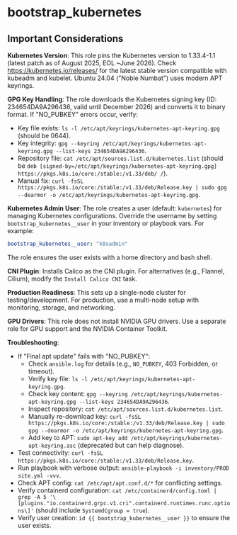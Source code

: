 # bootstrap_kubernetes

## Important Considerations

**Kubernetes Version**: This role pins the Kubernetes version to 1.33.4-1.1 (latest patch as of August 2025, EOL ~June 2026). Check https://kubernetes.io/releases/ for the latest stable version compatible with kubeadm and kubelet. Ubuntu 24.04 ("Noble Numbat") uses modern APT keyrings.

**GPG Key Handling**: The role downloads the Kubernetes signing key (ID: 234654DA9A296436, valid until December 2026) and converts it to binary format. If "NO_PUBKEY" errors occur, verify:
- Key file exists: `ls -l /etc/apt/keyrings/kubernetes-apt-keyring.gpg` (should be 0644).
- Key integrity: `gpg --keyring /etc/apt/keyrings/kubernetes-apt-keyring.gpg --list-keys 234654DA9A296436`.
- Repository file: `cat /etc/apt/sources.list.d/kubernetes.list` (should be `deb [signed-by=/etc/apt/keyrings/kubernetes-apt-keyring.gpg] https://pkgs.k8s.io/core:/stable:/v1.33/deb/ /`).
- Manual fix: `curl -fsSL https://pkgs.k8s.io/core:/stable:/v1.33/deb/Release.key | sudo gpg --dearmor -o /etc/apt/keyrings/kubernetes-apt-keyring.gpg`.

**Kubernetes Admin User**: The role creates a user (default: `kubernetes`) for managing Kubernetes configurations. Override the username by setting `bootstrap_kubernetes__user` in your inventory or playbook vars. For example:
  ```yaml
  bootstrap_kubernetes__user: "k8sadmin"
  ```
  The role ensures the user exists with a home directory and bash shell.

**CNI Plugin**: Installs Calico as the CNI plugin. For alternatives (e.g., Flannel, Cilium), modify the `Install Calico CNI` task.

**Production Readiness**: This sets up a single-node cluster for testing/development. For production, use a multi-node setup with monitoring, storage, and networking.

**GPU Drivers**: This role does not install NVIDIA GPU drivers. Use a separate role for GPU support and the NVIDIA Container Toolkit.

**Troubleshooting**:
- If "Final apt update" fails with "NO_PUBKEY":
  - Check `ansible.log` for details (e.g., `NO_PUBKEY`, 403 Forbidden, or timeout).
  - Verify key file: `ls -l /etc/apt/keyrings/kubernetes-apt-keyring.gpg`.
  - Check key content: `gpg --keyring /etc/apt/keyrings/kubernetes-apt-keyring.gpg --list-keys 234654DA9A296436`.
  - Inspect repository: `cat /etc/apt/sources.list.d/kubernetes.list`.
  - Manually re-download key: `curl -fsSL https://pkgs.k8s.io/core:/stable:/v1.33/deb/Release.key | sudo gpg --dearmor -o /etc/apt/keyrings/kubernetes-apt-keyring.gpg`.
  - Add key to APT: `sudo apt-key add /etc/apt/keyrings/kubernetes-apt-keyring.asc` (deprecated but can help diagnose).
- Test connectivity: `curl -fsSL https://pkgs.k8s.io/core:/stable:/v1.33/deb/Release.key`.
- Run playbook with verbose output: `ansible-playbook -i inventory/PROD site.yml -vvv`.
- Check APT config: `cat /etc/apt/apt.conf.d/*` for conflicting settings.
- Verify containerd configuration: `cat /etc/containerd/config.toml | grep -A 5 '\[plugins."io.containerd.grpc.v1.cri".containerd.runtimes.runc.options\]'` (should include `SystemdCgroup = true`).
- Verify user creation: `id {{ bootstrap_kubernetes__user }}` to ensure the user exists.